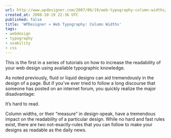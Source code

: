 ```yaml
---
url: http://www.wpdesigner.com/2007/06/19/web-typography-column-widths/
created_at: 2008-10-19 22:36 UTC
published: false
title: 'WPDesigner » Web Typography: Column Widths'
tags:
- webdesign
- typography
- usability
- css
---
```


This is the first in a series of tutorials on how to increase the readability of your web design using available typographic knowledge.

As noted previously, fluid or liquid designs can aid tremendously in the design of a page. But if you’ve ever tried to follow a long discourse that someone has posted on an internet forum, you quickly realize the major disadvantage:

It’s hard to read.

Column widths, or their “measure” in design-speak, have a tremendous impact on the readability of a particular design. While no hard and fast rules exist, there are two not-exactly-rules that you can follow to make your designs as readable as the daily news.
